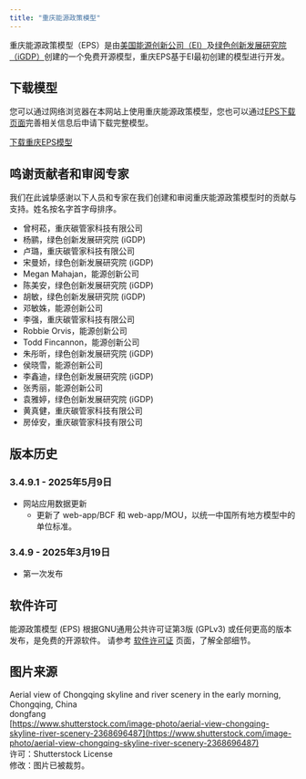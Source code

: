 ```yaml
---
title: "重庆能源政策模型"
---
```


重庆能源政策模型（EPS）是由[美国能源创新公司（EI）](https://energyinnovation.org/)及[绿色创新发展研究院（iGDP）](http://www.igdp.cn/)创建的一个免费开源模型，重庆EPS基于EI最初创建的模型进行开发。

## 下载模型

您可以通过网络浏览器在本网站上使用重庆能源政策模型，您也可以通过[EPS下载页面](../download)完善相关信息后申请下载完整模型。

<p><a href="https://wkf.ms/3DDR3JE" class="btn">下载重庆EPS模型</a></p>

## 鸣谢贡献者和审阅专家
我们在此诚挚感谢以下人员和专家在我们创建和审阅重庆能源政策模型时的贡献与支持。姓名按名字首字母排序。

* 曾柯菘，重庆碳管家科技有限公司
* 杨鹂，绿色创新发展研究院 (iGDP)
* 卢璐，重庆碳管家科技有限公司
* 宋曼娇，绿色创新发展研究院 (iGDP)
* Megan Mahajan，能源创新公司
* 陈美安，绿色创新发展研究院 (iGDP)
* 胡敏，绿色创新发展研究院 (iGDP)
* 邓敏姝，能源创新公司
* 李强，重庆碳管家科技有限公司
* Robbie Orvis，能源创新公司
* Todd Fincannon，能源创新公司
* 朱彤昕，绿色创新发展研究院 (iGDP)
* 侯晓雪，能源创新公司
* 李鑫迪，绿色创新发展研究院 (iGDP)
* 张秀丽，能源创新公司
* 袁雅婷，绿色创新发展研究院 (iGDP)
* 黄真健，重庆碳管家科技有限公司
* 房倬安，重庆碳管家科技有限公司


## 版本历史

### **3.4.9.1 - 2025年5月9日**

* 网站应用数据更新
  * 更新了 web-app/BCF 和 web-app/MOU，以统一中国所有地方模型中的单位标准。

### **3.4.9 - 2025年3月19日**

* 第一次发布

## 软件许可

能源政策模型 (EPS) 根据GNU通用公共许可证第3版 (GPLv3) 或任何更高的版本发布，是免费的开源软件。 请参考 [软件许可证](../software-license) 页面，了解全部细节。

## 图片来源
Aerial view of Chongqing skyline and river scenery in the early morning, Chongqing, China<br/>
dongfang<br/>
[https://www.shutterstock.com/image-photo/aerial-view-chongqing-skyline-river-scenery-2368696487](https://www.shutterstock.com/image-photo/aerial-view-chongqing-skyline-river-scenery-2368696487)<br/>
许可：Shutterstock License<br/>
修改：图片已被裁剪。
